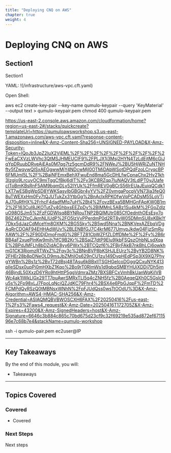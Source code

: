 ```yaml
---
title: "Deploying CNQ on AWS" 
chapter: true
weight: 4
---
```



# **Deploying CNQ on AWS**


## **Section1**  
Section1

YAML:
!(/infrastructure/aws-vpc.cft.yaml)

Open Shell:

aws ec2 create-key-pair --key-name qumulo-keypair --query 'KeyMaterial'  --output text > qumulo-keypair.pem
chmod 400 qumulo-keypair.pem


https://us-east-2.console.aws.amazon.com/cloudformation/home?region=us-east-2#/stacks/quickcreate?templateUrl=https://qumuloawsworkshop.s3.us-east-1.amazonaws.com/aws-vpc.cft.yaml?response-content-disposition=inline&X-Amz-Content-Sha256=UNSIGNED-PAYLOAD&X-Amz-Security-Token=IQoJb3JpZ2luX2VjEML%2F%2F%2F%2F%2F%2F%2F%2F%2F%2FwEaCXVzLWVhc3QtMSJHMEUCIF9%2FPLJX1j3Msj2HYN4TzLdEjtM6cGiJqYpDRuubDRveAiEAs0M7qg7tz5gcmDdR9%2FNWeJ%2BU5HjWRiZuNTNHftv5fZwqvwQISxAEGgwwMjY4NDcwMjI0OTMiDAbWSotDPQdFzoLCryqcBP6FMUml5L%2F%2BaiNFEmxBehXFwuEnd8ma5GcDHLfwCpnaChx2Hv21kh3IzgIo9LrcuvOC9miTggCfBkj6dIT%2Fv3KCBRZqp7IuNAQV3tLdlPT0yJUafecIToBmKBsRnF5AM9bqmDLy52IYUk%2FfmREV0gBCrS56lrEUaJEuiqQCdk1LXT7wESBgWpSD8YWKSasyIbGBGbr4yYV%2FZ0vmgaPocpVVN73la3feQ08uTWEXxHm0Fv7tQJUTukZx3YtbGg%2BnAcIxRPKOfwVqPCADsM55LoVTiAJ70uRfHX%2FrhcF4dadfMfq7uH%2Bt4%2FovzBExa5BMHGnFApKW0B1m2%2F163CuI8JKOTutZy4GhbxsEEZpDy%2BIMMnL5ABz1Su4kM%2FGoZdlzuO98OSJm5%2FzFGDWIsq8BYNRouTNP2BQlMUtr085CfOednthOEsEsy7oB6Z462ZfpCJkmNLlUdP%2FO5lzVvPPerdmP0d2RT8vW05DMmSU8xKBklY7Dkx5dJazCdMceYm8OXM%2BG5Sky%2B5wd5Nna%2BNKVexAZEbqVDgAqRrCDOAF94EHHAdWUv%2BLENBfGJ7C4krM677UmypJkdw04FjzSmRuXAW%2F%2F90DjDmoFmdG%2BFTZ81CbWZFfZLDffDMe%2F%2Fy%2B6rBB4aF2xuePlnKw9mih7tfC9B2Kr%2BSajZ7dtP9Elu9IkbFSQszOhbNLsdXqaE%2BPdJMFLh8bDZidAC8yy6PWx%2BTCQzf6%2FBjrFAkB7nkBhLCj6owkhmG1CK3RiomzRTWxZ%2Fqy3c%2BNnBVP8bKSHJLEUrz%2ByYB2D8NK%2FHEr28b8pDNeOLD9msJbZMtjlOs629nCU1zu149DvpHEdPSp3lX9XQ7PhygYWBn%2Bs1z%2BvT72dBsj48TAsu6kBBxllTSGHGeIcoDGggQCxuNYK413pIleSDsx0upPi0mHXbZ1Kqo%2Bo9rT0RlmWs1d9qbqSMBYHUiXDDj7Dh5im46BjndL50XxzD6YRo9htHttP5ggVdmraZMz7BXSBFCxVmhBkUanWqKiIVBWc4ak1lWkLIGx29TT7puAwrSMRxTLl5q4cZNH5fz%2B0AeqeQXh0C5GslcDu5s%2Fp98xLJ7FpoLqNciQZJdKC79Fhr4%2BSX4e6PbGJqpF%2FmTD%2FCMPdQyRSzQ0tMBNsxWNhN%2FpFJUdQss0wsTtOOdU%3D&X-Amz-Algorithm=AWS4-HMAC-SHA256&X-Amz-Credential=ASIAQMQBVBWOSCXH6FAX%2F20250416%2Fus-east-1%2Fs3%2Faws4_request&X-Amz-Date=20250416T172705Z&X-Amz-Expires=43200&X-Amz-SignedHeaders=host&X-Amz-Signature=6646c3b884c865c70bd675d23cf9c32f69219e535ad872ef6711596e7c68b7e4&stackName=qumulo-workshop

ssh -i qumulo-pair.pem ec2user@IP





---

## **Key Takeaways**  
By the end of this module, you will:  

- Takeaways
---

## **Topics Covered**  
### **Covered**  
- Covered

### **Next Steps**  
Next steps


